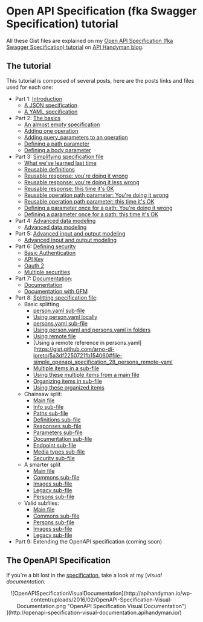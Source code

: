 # Open API Specification (fka Swagger Specification) tutorial
All these Gist files are explained on my [Open API Specification (fka Swagger Specification) tutorial](http://apihandyman.io/writing-openapi-swagger-specification-tutorial-part-1-introduction/) on [API Handyman blog](http://apihandyman.io).

## The tutorial
This tutorial is composed of several posts, here are the posts links and files used for each one:

- Part 1: [Introduction](http://apihandyman.io/writing-openapi-swagger-specification-tutorial-part-1-introduction/)
  - [A JSON specification](#file-simple_openapi_specification_00_yaml_vs_json-json)
  - [A YAML specification](#file-simple_openapi_specification_01-yaml)
- Part 2: [The basics](http://apihandyman.io/writing-openapi-swagger-specification-tutorial-part-2-the-basics/)
  - [An almost empty specification](#file-simple_openapi_specification_01-yaml)
  - [Adding one operation](#file-simple_openapi_specification_02_with_operation-yaml)
  - [Adding query_parameters to an operation](#file-simple_openapi_specification_03_with_query_parameters-yaml)
  - [Defining a path parameter](#file-simple_openapi_specification_04_with_path_parameter-yaml)
  - [Defining a body parameter](#file-simple_openapi_specification_05_with_body_parameter-yaml)
- Part 3: [Simplifying specification file](http://apihandyman.io/writing-openapi-swagger-specification-tutorial-part-3-simplifying-specification-file/)
  - [What we've learned last time](#file-simple_openapi_specification_05_with_body_parameter-yaml)
  - [Reusable definitions](#file-simple_openapi_specification_06_with_definitions-yaml)
  - [Reusable response: you're doing it wrong](#file-simple_openapi_specification_07_with_responses_wrong-yaml)
  - [Reusable response: you're doing it less wrong](#file-simple_openapi_specification_08_with_responses_less_wrong-yaml)
  - [Reusable response: this time it's OK](#file-simple_openapi_specification_09_with_responses-yaml)
  - [Reusable operation path parameter: You're doing it wrong](#file-simple_openapi_specification_10_with_single_path_parameter_wrong-yaml)
  - [Reusable operation path parameter: this time it's OK](#file-simple_openapi_specification_11_with_single_path_parameter-yaml)
  - [Defining a parameter once for a path: You're doing it wrong](#file-simple_openapi_specification_12_with_parameters_wrong-yaml)
  - [Defining a parameter once for a path: this time it's OK](#file-simple_openapi_specification_13_with_parameters-yaml)
- Part 4: [Advanced data modeling](http://apihandyman.io/writing-openapi-swagger-specification-tutorial-part-4-advanced-data-modeling)
  - [Advanced data modeling](#file-simple_openapi_specification_14_advanced_data_modeling-yaml)
- Part 5: [Advanced input and output modeling](http://apihandyman.io/writing-openapi-swagger-specification-tutorial-part-5-advanced-input-and-output-modeling/)
  - [Advanced input and output modeling](#file-simple_openapi_specification_15_advanced_input_and_output_modeling-yaml)
- Part 6: [Defining security](http://apihandyman.io/writing-openapi-swagger-specification-tutorial-part-6-defining-security/)
  - [Basic Authentication](#file-simple_openapi_specification_17_defining_security_basic-yaml)
  - [API Key](#file-simple_openapi_specification_18_defining_security_apikey-yaml)
  - [Oauth 2](#file-simple_openapi_specification_19_defining_security_oauth2-yaml)
  - [Multiple securities](#file-simple_openapi_specification_20_defining_security_multiple-yaml)
- Part 7: [Documentation](http://apihandyman.io/writing-openapi-swagger-specification-tutorial-part-7-documentation/):
  - [Documentation](#file-simple_openapi_specification_21_documentation-yaml)
  - [Documentation with GFM](#file-simple_openapi_specification_22_documentation_with_gfm-yaml)
- Part 8: [Splitting specification file](http://apihandyman.io/writing-openapi-swagger-specification-tutorial-part-8-splitting-specification-file/):
  - Basic splitting
    - [person.yaml sub-file](https://gist.github.com/arno-di-loreto/5a3df2250721fb154060#file-simple_openapi_specification_23_person-yaml)
    - [Using person.yaml locally](https://gist.github.com/arno-di-loreto/5a3df2250721fb154060#file-simple_openapi_specification_24_local_reference-yaml)
    - [persons.yaml sub-file](https://gist.github.com/arno-di-loreto/5a3df2250721fb154060#file-simple_openapi_specification_26_persons-yaml)
    - [Using person.yaml and persons.yaml in folders](https://gist.github.com/arno-di-loreto/5a3df2250721fb154060#file-simple_openapi_specification_25_local_reference_folder-yaml)
    - [Using remote file](https://gist.github.com/arno-di-loreto/5a3df2250721fb154060#file-simple_openapi_specification_27_remote_reference-yaml)
    - [Using a remote reference in persons.yaml](https://gist.github.com/arno-di-loreto/5a3df2250721fb154060#file-simple_openapi_specification_28_persons_remote-yaml
    - [Multiple items in a sub-file](https://gist.github.com/arno-di-loreto/5a3df2250721fb154060#file-simple_openapi_specification_29_definitions-yaml)
    - [Using these multiple items from a main file](https://gist.github.com/arno-di-loreto/5a3df2250721fb154060#file-simple_openapi_specification_30_subfile_multiple-yaml)
    - [Organizing items in sub-file](https://gist.github.com/arno-di-loreto/5a3df2250721fb154060#file-simple_openapi_specification_31_organized_definitions-yaml)
    - [Using these organized items](https://gist.github.com/arno-di-loreto/5a3df2250721fb154060#file-simple_openapi_specification_32_subfile_organized-yaml)
  - Chainsaw split:
    - [Main file](https://gist.github.com/arno-di-loreto/5a3df2250721fb154060#file-simple_openapi_specification_33_chainsaw-yaml)
    - [Info sub-file](https://gist.github.com/arno-di-loreto/5a3df2250721fb154060#file-simple_openapi_specification_34_chainsaw_info-yaml)
    - [Paths sub-file](https://gist.github.com/arno-di-loreto/5a3df2250721fb154060#file-simple_openapi_specification_35_chainsaw_paths-yaml)
    - [Definitions sub-file](https://gist.github.com/arno-di-loreto/5a3df2250721fb154060#file-simple_openapi_specification_36_chainsaw_definitions-yaml)
    - [Responses sub-file](https://gist.github.com/arno-di-loreto/5a3df2250721fb154060#file-simple_openapi_specification_37_chainsaw_responses-yaml)
    - [Parameters sub-file](https://gist.github.com/arno-di-loreto/5a3df2250721fb154060#file-simple_openapi_specification_38_chainsaw_parameters-yaml)
    - [Documentation sub-file](https://gist.github.com/arno-di-loreto/5a3df2250721fb154060#file-simple_openapi_specification_39_chainsaw_documentation-yaml)
    - [Endpoint sub-file](https://gist.github.com/arno-di-loreto/5a3df2250721fb154060#file-simple_openapi_specification_39_chainsaw_endpoint-yaml)
    - [Media types sub-file](https://gist.github.com/arno-di-loreto/5a3df2250721fb154060#file-simple_openapi_specification_40_chainsaw_mediatypes-yaml)
    - [Security sub-file](https://gist.github.com/arno-di-loreto/5a3df2250721fb154060#file-simple_openapi_specification_41_chainsaw_security-yaml)
  - A smarter split
    - [Main file](https://gist.github.com/arno-di-loreto/5a3df2250721fb154060#file-simple_openapi_specification_42_smarter-yaml)
    - [Commons sub-file](https://gist.github.com/arno-di-loreto/5a3df2250721fb154060#file-simple_openapi_specification_43_smarter_commons-yaml)
    - [Images sub-file](https://gist.github.com/arno-di-loreto/5a3df2250721fb154060#file-simple_openapi_specification_44_smarter_images-yaml)
    - [Legacy sub-file](https://gist.github.com/arno-di-loreto/5a3df2250721fb154060#file-simple_openapi_specification_45_smarter_legacy-yaml)
    - [Persons sub-file](https://gist.github.com/arno-di-loreto/5a3df2250721fb154060#file-simple_openapi_specification_46_smarter_persons-yaml)
  - Valid subfiles:
    - [Main file](https://gist.github.com/arno-di-loreto/5a3df2250721fb154060#file-simple_openapi_specification_47_valid-yaml)
    - [Commons sub-file](https://gist.github.com/arno-di-loreto/5a3df2250721fb154060#file-simple_openapi_specification_48_valid_commons-yaml)
    - [Persons sub-file](https://gist.github.com/arno-di-loreto/5a3df2250721fb154060#file-simple_openapi_specification_49_valid_persons-yaml)
    - [Images sub-file](https://gist.github.com/arno-di-loreto/5a3df2250721fb154060#file-simple_openapi_specification_51_valid_images-yaml)
    - [Legacy sub-file](https://gist.github.com/arno-di-loreto/5a3df2250721fb154060#file-simple_openapi_specification_52_valid_legacy-yaml)
- Part 9: Extending the OpenAPI specification (coming soon)

## The OpenAPI Specification
If you're a bit lost in the [specification](https://github.com/OAI/OpenAPI-Specification/blob/master/versions/2.0.md), take a look at my [*visual documentation:*
<center>![OpenAPISpecificationVisualDocumentation](http://apihandyman.io/wp-content/uploads/2016/02/OpenAPI-Specification-Visual-Documentation.png "OpenAPI Specification Visual Documentation")
</center>](http://openapi-specification-visual-documentation.apihandyman.io/)